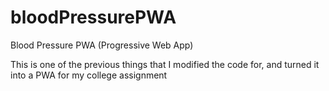 # bloodPressurePWA
Blood Pressure PWA (Progressive Web App)

This is one of the previous things that I modified the code for, and turned it into a PWA for my college assignment 
